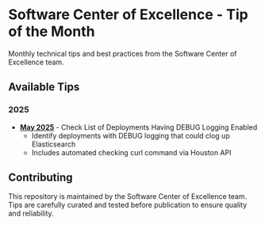 # Software Center of Excellence - Tip of the Month

Monthly technical tips and best practices from the Software Center of Excellence team.

## Available Tips

### 2025

- **[May 2025](./May%202025/README.md)** - Check List of Deployments Having DEBUG Logging Enabled
  - Identify deployments with DEBUG logging that could clog up Elasticsearch
  - Includes automated checking curl command via Houston API

## Contributing

This repository is maintained by the Software Center of Excellence team. Tips are carefully curated and tested before publication to ensure quality and reliability.
